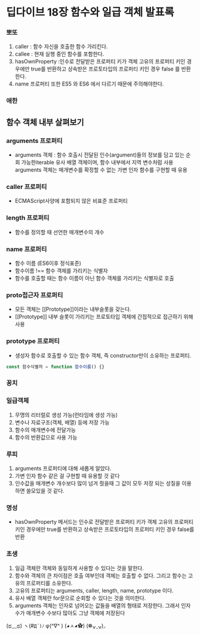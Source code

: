 # 딥다이브 18장 함수와 일급 객체 발표록

### 뽀또

1. caller : 함수 자신을 호출한 함수 가리킨다.
2. callee : 현재 실행 중인 함수를 포함한다.
3. hasOwnProperty :인수로 전달받은 프로퍼티 키가 객체 고유의 프로퍼티 키인 경우에만 true를 반환하고 상속받은 프로토타입의 프로퍼티 키인 경우 false 를 반환한다.
4. name 프로퍼티 또한 ES5 와 ES6 에서 다르기 때문에 주의해야한다.

### 애한

## 함수 객체 내부 살펴보기

### arguments 프로퍼티

- arguments 객체 : 함수 호출시 전달된 인수(argument)들의 정보를 담고 있는 순회 가능한iterable 유사 배열 객체이며, 함수 내부에서 지역 변수처럼 사용 arguments 객체는 매개변수를 확정할 수 없는 가변 인자 함수를 구현할 때 유용

### caller 프로퍼티

- ECMAScript사양에 포함되지 않은 비표준 프로퍼티

### length 프로퍼티

- 함수를 정의할 때 선언한 매개변수의 개수

### name 프로퍼티

- 함수 이름 (ES6이후 정식표준)
- 함수이름 !== 함수 객체를 가리키는 식별자
- 함수를 호출할 때는 함수 이름이 아닌 함수 객체를 가리키는 식별자로 호출

### **proto**접근자 프로퍼티

- 모든 객체는 [[Prototype]]이라는 내부슬롯을 갖는다.
- [[Prototype]] 내부 슬롯이 가리키는 프로토타입 객체에 간접적으로 접근하기 위해 사용

### 

### prototype 프로퍼티

- 생성자 함수로 호출할 수 있는 함수 객체, 즉 constructor만이 소유하는 프로퍼티.

```jsx
const 함수식별자 = function 함수이름() {}
```

### 꽁치

### 일급객체

1. 무명의 리터럴로 생성 가능(런타임에 생성 가능)
2. 변수나 자료구조(객체, 배열) 등에 저장 가능
3. 함수의 매개변수에 전달가능
4. 함수의 반환값으로 사용 가능

### 루피

1. arguments 프로퍼티에 대해 새롭게 알았다.
2. 가변 인자 함수 같은 걸 구현할 때 유용할 것 같다
3. 인수값을 매개변수 개수보다 많이 넘겨 줬을때 그 값이 모두 저장 되는 성질을 이용하면 쓸모있을 것 같다.

### 명성

- hasOwnProperty 메서드는 인수로 전달받은 프로퍼티 키가 객체 고유의 프로퍼티 키인 경우에만 true를 반환하고 상속받은 프로토타입의 프로퍼티 키인 경우 false를 반환

### 초생

1. 일급 객체란 객체와 동일하게 사용할 수 있다는 것을 말한다.
2. 함수와 객체의 큰 차이점은 호출 여부인데 객체는 호출할 수 없다. 그리고 함수는 고유의 프로퍼티를 소유한다.
3. 고유의 프로퍼티는 arguments, caller, length, name, prototype 이다.
4. 유사 배열 객체란 for문으로 순회할 수 있다는 것을 의미한다.
5.  arguments 객체는 인자로 넘어오는 값들을 배열의 형태로 저장한다. 그래서 인자수가 매개변수 수보다 많아도 그냥 객체에 저장된다

(ಥ﹏ಥ)  ヽ(#`Д´)ﾉ`   φ(^∇^ )    (◕ㅅ◕✿)     (❁ᴗ͈ˬᴗ͈)◞